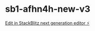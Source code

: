 # sb1-afhn4h-new-v3

[Edit in StackBlitz next generation editor ⚡️](https://stackblitz.com/~/github.com/ndaharwal7/sb1-afhn4h-new-v3)